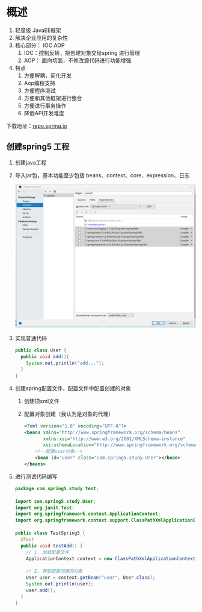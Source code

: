# 概述
1. 轻量级 JavaEE框架
2. 解决企业应用的复杂性
3. 核心部分： IOC AOP
   1. IOC：控制反转，把创建对象交给spring 进行管理
   2. AOP：  面向切面，不修改源代码进行功能增强
4. 特点
   1. 方便解耦，简化开发
   1. Aop编程支持
   1. 方便程序测试
   1. 方便和其他框架进行整合
   1. 方便进行事务操作
   1. 降低API开发难度



下载地址：[repo.spring.io](https://repo.spring.io/ui/native/release/org/springframework/spring/5.2.6.RELEASE/)

## 创建spring5 工程
1. 创建java工程

2. 导入jar包，基本功能至少包括 beans、context、core、expression、日志

   ![img1](./images/img1.jpg)

3. 实现普通代码

   ```java
   public class User {
     public void add(){
       System.out.println("add...");
     }
   }
   
   ```

   

4. 创建spring配置文件，配置文件中配置创建的对象

   1. 创建项xml文件

   2. 配置对象创建（我认为是对象的代理）

      ```xml
      <?xml version="1.0" encoding="UTF-8"?>
      <beans xmlns="http://www.springframework.org/schema/beans"
             xmlns:xsi="http://www.w3.org/2001/XMLSchema-instance"
             xsi:schemaLocation="http://www.springframework.org/schema/beans http://www.springframework.org/schema/beans/spring-beans.xsd">
          <!--配置user对象-->
          <bean id="user" class="com.spring5.study.User"></bean>
      </beans>
      ```

5. 进行测试代码编写

   ```java
   package com.spring5.study.test;
   
   import com.spring5.study.User;
   import org.junit.Test;
   import org.springframework.context.ApplicationContext;
   import org.springframework.context.support.ClassPathXmlApplicationContext;
   
   public class TestSpring5 {
     @Test
     public void testAdd() {
       // 1. 加载配置文件
       ApplicationContext context = new ClassPathXmlApplicationContext("bean1.xml");
   
       // 2. 获取配置创建的对象
       User user = context.getBean("user", User.class);
       System.out.println(user);
       user.add();
     }
   }
   
   ```

   

